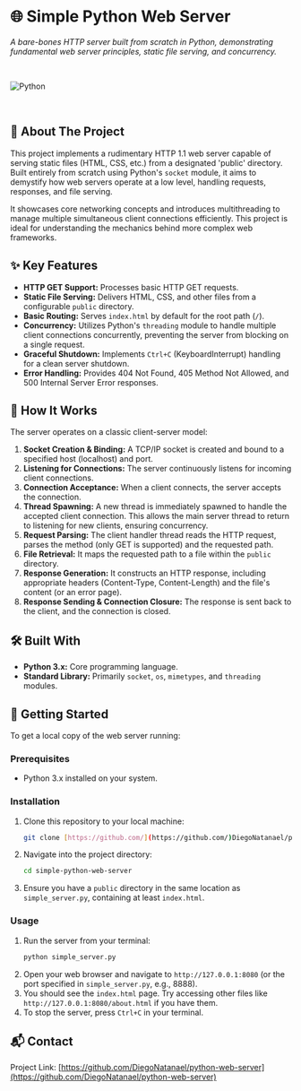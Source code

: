 # 🌐 Simple Python Web Server

*A bare-bones HTTP server built from scratch in Python, demonstrating fundamental web server principles, static file serving, and concurrency.*

<br>

![Python](https://img.shields.io/badge/python-3670A0?style=for-the-badge&logo=python&logoColor=ffdd54)

<br>

## 📖 About The Project

This project implements a rudimentary HTTP 1.1 web server capable of serving static files (HTML, CSS, etc.) from a designated 'public' directory. Built entirely from scratch using Python's `socket` module, it aims to demystify how web servers operate at a low level, handling requests, responses, and file serving.

It showcases core networking concepts and introduces multithreading to manage multiple simultaneous client connections efficiently. This project is ideal for understanding the mechanics behind more complex web frameworks.

## ✨ Key Features

* **HTTP GET Support:** Processes basic HTTP GET requests.
* **Static File Serving:** Delivers HTML, CSS, and other files from a configurable `public` directory.
* **Basic Routing:** Serves `index.html` by default for the root path (`/`).
* **Concurrency:** Utilizes Python's `threading` module to handle multiple client connections concurrently, preventing the server from blocking on a single request.
* **Graceful Shutdown:** Implements `Ctrl+C` (KeyboardInterrupt) handling for a clean server shutdown.
* **Error Handling:** Provides 404 Not Found, 405 Method Not Allowed, and 500 Internal Server Error responses.

## 🚀 How It Works

The server operates on a classic client-server model:

1.  **Socket Creation & Binding:** A TCP/IP socket is created and bound to a specified host (localhost) and port.
2.  **Listening for Connections:** The server continuously listens for incoming client connections.
3.  **Connection Acceptance:** When a client connects, the server accepts the connection.
4.  **Thread Spawning:** A new thread is immediately spawned to handle the accepted client connection. This allows the main server thread to return to listening for new clients, ensuring concurrency.
5.  **Request Parsing:** The client handler thread reads the HTTP request, parses the method (only GET is supported) and the requested path.
6.  **File Retrieval:** It maps the requested path to a file within the `public` directory.
7.  **Response Generation:** It constructs an HTTP response, including appropriate headers (Content-Type, Content-Length) and the file's content (or an error page).
8.  **Response Sending & Connection Closure:** The response is sent back to the client, and the connection is closed.

## 🛠️ Built With

* **Python 3.x:** Core programming language.
* **Standard Library:** Primarily `socket`, `os`, `mimetypes`, and `threading` modules.

## 🏁 Getting Started

To get a local copy of the web server running:

### Prerequisites

* Python 3.x installed on your system.

### Installation

1.  Clone this repository to your local machine:
    ```sh
    git clone [https://github.com/](https://github.com/)DiegoNatanael/python-web-server.git
    ```
2.  Navigate into the project directory:
    ```sh
    cd simple-python-web-server
    ```
3.  Ensure you have a `public` directory in the same location as `simple_server.py`, containing at least `index.html`.

### Usage

1.  Run the server from your terminal:
    ```sh
    python simple_server.py
    ```
2.  Open your web browser and navigate to `http://127.0.0.1:8080` (or the port specified in `simple_server.py`, e.g., 8888).
3.  You should see the `index.html` page. Try accessing other files like `http://127.0.0.1:8080/about.html` if you have them.
4.  To stop the server, press `Ctrl+C` in your terminal.


## 📬 Contact

Project Link: [https://github.com/DiegoNatanael/python-web-server](https://github.com/DiegoNatanael/python-web-server)
